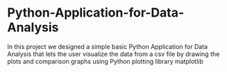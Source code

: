 # Python-Application-for-Data-Analysis
In this project we designed a simple basic Python Application for Data Analysis that lets the user visualize the data from a csv file by drawing the plots and comparison graphs using Python plotting library matplotlib
